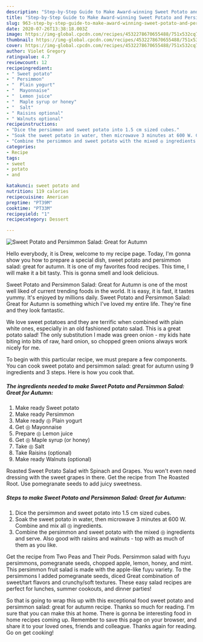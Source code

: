 ```yaml
---
description: "Step-by-Step Guide to Make Award-winning Sweet Potato and Persimmon Salad: Great for Autumn"
title: "Step-by-Step Guide to Make Award-winning Sweet Potato and Persimmon Salad: Great for Autumn"
slug: 963-step-by-step-guide-to-make-award-winning-sweet-potato-and-persimmon-salad-great-for-autumn
date: 2020-07-26T13:38:18.003Z
image: https://img-global.cpcdn.com/recipes/4532278670655488/751x532cq70/sweet-potato-and-persimmon-salad-great-for-autumn-recipe-main-photo.jpg
thumbnail: https://img-global.cpcdn.com/recipes/4532278670655488/751x532cq70/sweet-potato-and-persimmon-salad-great-for-autumn-recipe-main-photo.jpg
cover: https://img-global.cpcdn.com/recipes/4532278670655488/751x532cq70/sweet-potato-and-persimmon-salad-great-for-autumn-recipe-main-photo.jpg
author: Violet Gregory
ratingvalue: 4.7
reviewcount: 12
recipeingredient:
- " Sweet potato"
- " Persimmon"
- "  Plain yogurt"
- "  Mayonnaise"
- "  Lemon juice"
- "  Maple syrup or honey"
- "  Salt"
- " Raisins optional"
- " Walnuts optional"
recipeinstructions:
- "Dice the persimmon and sweet potato into 1.5 cm sized cubes."
- "Soak the sweet potato in water, then microwave 3 minutes at 600 W. Combine and mix all ◎ ingredients."
- "Combine the persimmon and sweet potato with the mixed ◎ ingredients and serve. Also good with raisins and walnuts - top with as much of them as you like."
categories:
- Recipe
tags:
- sweet
- potato
- and

katakunci: sweet potato and 
nutrition: 119 calories
recipecuisine: American
preptime: "PT39M"
cooktime: "PT33M"
recipeyield: "1"
recipecategory: Dessert

---
```



![Sweet Potato and Persimmon Salad: Great for Autumn](https://img-global.cpcdn.com/recipes/4532278670655488/751x532cq70/sweet-potato-and-persimmon-salad-great-for-autumn-recipe-main-photo.jpg)

Hello everybody, it is Drew, welcome to my recipe page. Today, I'm gonna show you how to prepare a special dish, sweet potato and persimmon salad: great for autumn. It is one of my favorites food recipes. This time, I will make it a bit tasty. This is gonna smell and look delicious.

Sweet Potato and Persimmon Salad: Great for Autumn is one of the most well liked of current trending foods in the world. It is easy, it is fast, it tastes yummy. It's enjoyed by millions daily. Sweet Potato and Persimmon Salad: Great for Autumn is something which I've loved my entire life. They're fine and they look fantastic.

We love sweet potatoes and they are terrific when combined with plain white ones, especially in an old fashioned potato salad. This is a great potato salad! The only substitution I made was green onion - my kids hate biting into bits of raw, hard onion, so chopped green onions always work nicely for me.


To begin with this particular recipe, we must prepare a few components. You can cook sweet potato and persimmon salad: great for autumn using 9 ingredients and 3 steps. Here is how you cook that.

<!--inarticleads1-->

##### The ingredients needed to make Sweet Potato and Persimmon Salad: Great for Autumn:

1. Make ready  Sweet potato
1. Make ready  Persimmon
1. Make ready  ◎ Plain yogurt
1. Get  ◎ Mayonnaise
1. Prepare  ◎ Lemon juice
1. Get  ◎ Maple syrup (or honey)
1. Take  ◎ Salt
1. Take  Raisins (optional)
1. Make ready  Walnuts (optional)


Roasted Sweet Potato Salad with Spinach and Grapes. You won&#39;t even need dressing with the sweet grapes in there. Get the recipe from The Roasted Root. Use pomegranate seeds to add juicy sweetness. 

<!--inarticleads2-->

##### Steps to make Sweet Potato and Persimmon Salad: Great for Autumn:

1. Dice the persimmon and sweet potato into 1.5 cm sized cubes.
1. Soak the sweet potato in water, then microwave 3 minutes at 600 W. Combine and mix all ◎ ingredients.
1. Combine the persimmon and sweet potato with the mixed ◎ ingredients and serve. Also good with raisins and walnuts - top with as much of them as you like.


Get the recipe from Two Peas and Their Pods. Persimmon salad with fuyu persimmons, pomegranate seeds, chopped apple, lemon, honey, and mint. This persimmon fruit salad is made with the apple-like fuyu variety. To the persimmons I added pomegranate seeds, diced Great combination of sweet/tart flavors and crunchy/soft textures. These easy salad recipes are perfect for lunches, summer cookouts, and dinner parties! 

So that is going to wrap this up with this exceptional food sweet potato and persimmon salad: great for autumn recipe. Thanks so much for reading. I'm sure that you can make this at home. There is gonna be interesting food in home recipes coming up. Remember to save this page on your browser, and share it to your loved ones, friends and colleague. Thanks again for reading. Go on get cooking!

